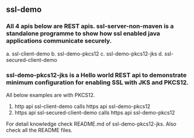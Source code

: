## ssl-demo

### All 4 apis below are REST apis. ssl-server-non-maven is a standalone programme to show how ssl enabled java applications communicate securely.
a. ssl-client-demo
b. ssl-demo-pkcs12
c. ssl-demo-pkcs12-jks
d. ssl-secured-client-demo


### ssl-demo-pkcs12-jks is a Hello world REST api to demonstrate minimum configuration for enabling SSL with JKS and PKCS12.

All below examples are with PKCS12.
1. http api ssl-client-demo calls https api ssl-demo-pkcs12
2. https api ssl-secured-client-demo calls https api ssl-demo-pkcs12

For detail knowledge check README.md of ssl-demo-pkcs12-jks. Also check all the README files.
